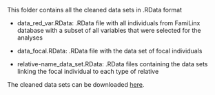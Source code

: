 This folder contains all the cleaned data sets in .RData format


- data_red_var.RData: .RData file with all individuals from FamiLinx database with a subset of all variables that were selected for the analyses

- data_focal.RData: .RData file with the data set of focal individuals

- relative-name_data_set.RData: .RData files containing the data sets linking the focal individual to each type of relative




The cleaned data sets can be downloaded [here](https://osf.io/ydzfq/).
